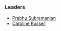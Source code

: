 ### Leaders
* [Prabhu Subramanian](mailto:prabhu.subramanian@owasp.org)
* [Caroline Russell](mailto:caroline@appthreat.dev)
